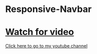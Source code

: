 # Responsive-Navbar

# [Watch for video](https://youtu.be/Jj8Znq0Te0o)

[Click here to go to my youtube channel](https://www.youtube.com/channel/UCEboYqByDF5T0ZLwIcQJVDQ)
